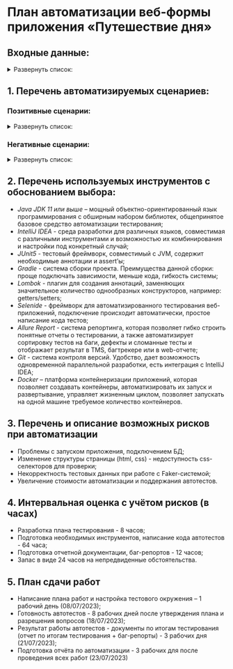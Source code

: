 # План автоматизации веб-формы приложения «Путешествие дня»
## Входные данные: 
<details> <summary>Развернуть список:</summary>
	
**Валидные карты для тестирования:**
-	4444 4444 4444 4441, status APPROVED
-	4444 4444 4444 4442, status DECLINED

**Валидные данные для карт:**
- Номер карты из 16 цифр.
-	Месяц в формате от 01 до 12 (не раньше текущего месяца в текущем году).
-	Год в формате двух последних цифр полного номера года(например: 24, 25 и т. д.)
-	Владелец в формате двух слов (Имя и Фамилия) буквами латинского алфавита
-	CVC в формате 3х цифр.
  
**Валидные данные срока действия карты устанавливаются не ранее текущей даты и не старше 5 лет от текущей даты.**
 	</details>

## 1. Перечень автоматизируемых сценариев:

### Позитивные сценарии:
<details> <summary>Развернуть список:</summary>
	
**1. Сценарий покупки  тура во вкладке "Купить" с главной страницы сервиса** 

**Тест-кейс 1.1:** Удачная покупка тура при оплате картой с валидным номером и достаточным количеством средств на счете:

Шаг 1: Открыть главную страницу сервиса http://localhost:8080/

Шаг 2: Нажать кнопку "Купить"

Шаг 3: Заполнить все поля валидными данными карты с достаточным количеством средств на счете (Номер карты - 4444444444444441, Месяц - 07, Год - 24, Владелец – Ivan Sidorov, CVC/CVV - 545)

Шаг 4: Нажать кнопку "Продолжить" 

**_Ожидаемый результат:_** В правом верхнем углу появляется сообщение "Успешно. Операция одобрена банком"

**Тест-кейс 1.2:** Отклонение покупки тура при оплате картой с валидным номером, но с недостаточным количеством средств на счете

Шаг 1: Открыть главную страницу сервиса http://localhost:8080/

Шаг 2: Нажать кнопку "Купить"

Шаг 3: Заполнить все поля валидными данными карты с достаточным количеством средств на счете (Номер карты - 4444 4444 4444 4441, Месяц - 07, Год - 24, Владелец – Ivan Sidorov, CVC/CVV - 545)

Шаг 4: Нажать кнопку "Продолжить" 

**_Ожидаемый результат:_** В правом верхнем углу появляется сообщение "Ошибка! Банк отказал в проведении операции" 

**2. Сценарий покупки  тура во вкладке "Купить в кредит" с главной страницы сервиса**

**Тест-кейс 2.1:** Удачная покупка тура  в кредит при оплате картой с валидным номером и достаточным кредитным лимитом

Шаг 1: Открыть главную страницу сервиса http://localhost:8080/

Шаг 2: Нажать кнопку "Купить в кредит"

Шаг 3: Заполнить все поля валидными данными карты с достаточным количеством средств на счете (Номер карты -  4444 4444 4444 4441, Месяц - 07, Год - 24, Владелец – Ivan Sidorov, CVC/CVV - 545)

Шаг 4: Нажать кнопку "Продолжить" 

**_Ожидаемый результат:_** В правом верхнем углу появляется сообщение "Успешно. Операция одобрена банком" 

**Тест-кейс 2.2:** Отклонение покупки тура в кредит при оплате картой с валидным номером, но с недостаточным кредитным лимитом

Шаг 1: Открыть главную страницу сервиса http://localhost:8080/

Шаг 2: Нажать кнопку "Купить в кредит"

Шаг 3: Заполнить все поля валидными данными карты с достаточным количеством средств на счете (Номер карты -  4444 4444 4444 4442, Месяц - 07, Год - 24, Владелец – Ivan Sidorov, CVC/CVV - 545)

Шаг 4: Нажать кнопку "Продолжить" 

**_Ожидаемый результат:_** В правом верхнем углу появляется сообщение "Ошибка! Банк отказал в проведении операции" 

</details>

### Негативные сценарии:
<details> <summary>Развернуть список:</summary>
	
*_Предусловие:_*
1. Перед выполнением всех сценариев необходимо открыть главную страницу сервиса http://localhost:8080/
3. Сценарии одинаковые как для покупки тура обычной дебетовой картой,  так и для покупки в кредит  
5. Для сценария покупки тура с помощью  дебетовой карты необходимо нажать на кнопку "Купить"
6. Для сценария покупки тура в кредит необходимо нажать на кнопку "Купить в кредит"

**Тест-кейс 1:** Отправка пустой формы заявки покупки тура

Шаг 1: Оставить все поля пустыми

Шаг 2: Нажать кнопку "Продолжить" 

**_Ожидаемый результат:_** Отображаются ошибки под полями ввода " Поле обязательно для заполнения"

**Тест-кейс 2:** Отправка формы заявки с незаполненным полем "Владелец"

Шаг 1: Оставляем поле "Владелец" пустым

Шаг 2: Остальные поля заполняем валидными данными (Номер карты -  4444 4444 4444 4441, Месяц - 07, Год - 24, CVC/CVV - 545)

Шаг 3: Нажимаем кнопку "Продолжить"

**_Ожидаемый результат:_** Отображается ошибка под полем ввода "Поле обязательно для заполнения"

**Тест-кейс 3:** Отправка формы заявки с полем "Владелец" на кириллице

Шаг 1: В поле "Владелец" вводим имя и фамилию на  кириллице  (Иван Сидоров)

Шаг 2: Остальные поля заполняем валидными данными (Номер карты -  4444 4444 4444 4441, Месяц - 07, Год - 24, CVC/CVV - 545)

Шаг 3: Нажимаем кнопку "Продолжить"

**_Ожидаемый результат:_** Отображается ошибка под полем ввода "Неверный формат"

**Тест-кейс 4:** Отправка формы заявки с одним словом на латинице в поле "Владелец" 

Шаг 1: В поле "Владелец" вводим только имя на латинице  (Ivan)

Шаг 2: Остальные поля заполняем валидными данными (Номер карты -  4444 4444 4444 4441, Месяц - 07, Год - 24, CVC/CVV - 545)

Шаг 3: Нажимаем кнопку "Продолжить"

**_Ожидаемый результат:_** Отображается ошибка под полем ввода "Неверный формат "

**Тест-кейс 5:**  Отправка формы заявки со спецсимволами или цифрами в поле "Владелец" 

Шаг 1: В поле "Владелец" вводим спецсимволы  (№;;%:?*)

Шаг 2: В поле "Владелец" вводим цифры (12365458)

**_Ожидаемый результат:_** Невозможно ввести спецсимволы или цифры, поле "Владелец" блокируется

**Тест-кейс 6:** Отправка формы заявки с граничными значениями поле "Владелец" 

Шаг 1: В поле "Владелец" вводим 1 символ  (I)

Шаг 2: Остальные поля заполняем валидными данными (Номер карты -  4444 4444 4444 4441, Месяц - 07, Год - 24, CVC/CVV - 545)

Шаг 3: Нажимаем кнопку "Продолжить"

**_Ожидаемый результат:_** Отображается ошибка под полем ввода "Неверный формат"

**Тест-кейс 7:** Отправка формы заявки с незаполненным полем "Номер карты"

Шаг 1: Оставляем поле " Номер карты " пустым

Шаг 2: Остальные поля заполняем валидными данными (Месяц - 07, Год - 24, Владелец – Ivan Sidorov, CVC/CVV - 545)

Шаг 3: Нажимаем кнопку "Продолжить".

**_Ожидаемый результат:_** Отображается ошибка под полем ввода "Поле обязательно для заполнения"

**Тест-кейс 8:** Отправка формы заявки с невалидными данными в поле "Номер карты"

Шаг 1: В поле " Номер карты " вводим невалидные данные (2845 5067 6555 7536)

Шаг 2: Остальные поля заполняем валидными данными (Месяц - 07, Год - 24, Владелец – Ivan Sidorov, CVC/CVV - 545)

Шаг 3: Нажимаем кнопку "Продолжить"

**_Ожидаемый результат:_** Отображается ошибка "Ошибка! Банк отказал в проведении операции"

**Тест-кейс 9:** Отправка формы заявки с граничными значениями (менее 16 цифр) в поле "Номер карты"

Шаг 1: В поле " Номер карты " вводим менее 16 цифр (4444 4444 4444 )

Шаг 2: Остальные поля заполняем валидными данными (Месяц - 07, Год - 24, Владелец – Ivan Sidorov, CVC/CVV - 545)

Шаг 3: Нажимаем кнопку "Продолжить"

**_Ожидаемый результат:_** Отображается ошибка под полем ввода "Неверный формат"

**Тест-кейс 10:** Отправка формы заявки с граничными значениями (более 16 цифр) в поле "Номер карты"

Шаг 1: В поле " Номер карты " вводим более 16 цифр (4444 4444 4444 4441123)

**_Ожидаемый результат:_** Невозможно ввести более 16 цифр, поле "Номер карты" блокируется

**Тест-кейс 11:** Отправка формы заявки со спецсимволами или буквами (латиница или кириллица) в поле "Номер карты"

Шаг 1: В поле "Номер карты" вводим спецсимволы  (№;;%:?*»№;%)

Шаг 2: В поле "Номер карты" вводим буквы (ИвановПетрова или IvanovPetrova)

**_Ожидаемый результат:_** Невозможно ввести спецсимволы или буквы, поле "Номер карты" блокируется

**Тест-кейс 12:** Отправка формы заявки с незаполненным полем "Месяц"

Шаг 1: Оставляем поле "Месяц" пустым

Шаг 2: Остальные поля заполняем валидными данными (Номер карты -  4444 4444 4444 4441, Год - 24, Владелец – Ivan Sidorov, CVC/CVV - 545)

Шаг 3: Нажимаем кнопку "Продолжить"

**_Ожидаемый результат:_** Отображается ошибка под полем ввода "Поле обязательно для заполнения"

**Тест-кейс 13:** Отправка формы заявки с невалидными данными в полем "Месяц"

Шаг 1: В поле "Месяц " вводим до 10, не ставя впереди 0

Шаг 2: Остальные поля заполняем валидными данными (Номер карты -  4444 4444 4444 4441, Год - 24, Владелец – Ivan Sidorov, CVC/CVV - 545)

Шаг 3: Нажимаем кнопку "Продолжить"

**_Ожидаемый результат:_** Отображается ошибка под полем ввода "Неверный формат”

**Тест-кейс 14:** Отправка формы заявки с невалидным сроком карты в поле "Месяц"

Шаг 1: В поле "Месяц" вводим цифры 13 и более (25)

Шаг 2: Остальные поля заполняем валидными данными (Номер карты -  4444 4444 4444 4441, Год - 24, Владелец – Ivan Sidorov, CVC/CVV - 545)

Шаг 3: Нажимаем кнопку "Продолжить"

**_Ожидаемый результат:_** Отображается ошибка “Ошибка! Неверно указан срок действия карты"

**Тест-кейс 15:** Отправка формы заявки с граничными значениями (более 2 цифр) в поле "Месяц"

Шаг 1: В поле "Месяц" вводим более 2 цифр (023)

**_Ожидаемый результат:_** Невозможно ввести более 2 цифр, поле "Месяц" блокируется

**Тест-кейс 16:** Отправка формы заявки со спецсимволами или буквами (латиница или кириллица)  в поле "Месяц"

Шаг 1: В поле "Месяц" вводим спецсимволы  (№%)

Шаг 2: В поле "Месяц" вводим буквы (Ив или Iv)

**_Ожидаемый результат:_** Невозможно ввести спецсимволы или буквы, поле "Месяц" блокируется

**Тест-кейс 17:** Отправка формы заявки с незаполненным полем "Год"

Шаг 1: Оставляем поле "Год" пустым

Шаг 2: Остальные поля заполняем валидными данными (Номер карты -  4444 4444 4444 4441, Месяц - 07, Владелец – Ivan Sidorov, CVC/CVV - 545)

Шаг 3: Нажимаем кнопку "Продолжить"

**_Ожидаемый результат:_** Отображается ошибка под полем ввода "Поле обязательно для заполнения"

**Тест-кейс 17:** Отправка формы заявки с невалидными данными (год меньше текущего) в поле "Год"

Шаг 1: В поле "Год" вводим год меньше текущего (19)

Шаг 2: Остальные поля заполняем валидными данными (Номер карты -  4444 4444 4444 4441, Месяц - 07, Владелец – Ivan Sidorov, CVC/CVV - 545)

Шаг 3: Нажимаем кнопку "Продолжить"

**_Ожидаемый результат:_** Отображается ошибка “Ошибка! Cрок действия карты истек"

**Тест-кейс 18:** Отправка формы заявки с невалидными данными (год превышает действие карты) в поле "Год"

Шаг 1: В поле "Год" вводим год, чтобы дата превышала срок действия карты (29)

Шаг 2: Остальные поля заполняем валидными данными (Номер карты -  4444 4444 4444 4441, Месяц - 07, Владелец – Ivan Sidorov, CVC/CVV - 545)

Шаг 3: Нажимаем кнопку "Продолжить"

**_Ожидаемый результат:_** Отображается ошибка “Ошибка! Неверно указан срок действия карты"

**Тест-кейс 19:** Отправка формы заявки с граничными значениями (более 2 цифр) в поле "Год"

Шаг 1: В поле "Год" вводим более 2 цифр  (245)

**_Ожидаемый результат:_** Невозможно ввести более 2 цифр, поле "Год" блокируется

**Тест-кейс 20:** Отправка формы заявки со спецсимволами или буквами (латиница или кириллица) в поле "Год"

Шаг 1: В поле "Год" вводим спецсимволы  (№%)

Шаг 2: В поле "Год" вводим буквы (Ив или Iv)

**_Ожидаемый результат:_** Невозможно ввести спецсимволы или буквы, поле "Год" блокируется

**Тест-кейс 21:** Отправка формы заявки с незаполненным полем "CVC/CVV"

Шаг 1: Оставляем поле "CVC/CVV" пустым

Шаг 2: Остальные поля заполняем валидными данными (Номер карты -  4444 4444 4444 4441, Месяц - 07, Год - 24, Владелец – Ivan Sidorov)

Шаг 3: Нажимаем кнопку "Продолжить"

**_Ожидаемый результат:_** Отображается ошибка под полем ввода "Поле обязательно для заполнения"

**Тест-кейс 22:** Отправка формы заявки с граничными значениями (более 3 цифр) в поле "CVC/CVV"

Шаг 1: В поле "CVC/CVV" вводим более 3 цифр (2454)

**_Ожидаемый результат:_** Невозможно ввести более 3 цифр, поле "CVC/CVV" блокируется

**Тест-кейс 23:** Отправка формы заявки с граничными значениями (менее 3 цифр) в поле "CVC/CVV"

Шаг 1: В поле "CVC/CVV" вводим менее 2 цифр (22) 

Шаг 2: Остальные поля заполняем валидными данными (Номер карты -  4444 4444 4444 4441, Месяц - 07, Год - 24, Владелец – Ivan Sidorov)

Шаг 3: Нажимаем кнопку "Продолжить"

**_Ожидаемый результат:_** Отображается ошибка под полем ввода "Неверный формат"

**Тест-кейс 24:** Отправка формы заявки со спецсимволами или буквами (латиница или кириллица) в поле "CVC/CVV"

Шаг 1: В поле "CVC/CVV" вводим спецсимволы  (№%№)

Шаг 2: В поле "CVC/CVV" вводим буквы (Ивa или Iva)

**_Ожидаемый результат:_** Невозможно ввести спецсимволы или буквы, поле "CVC/CVV" блокируется
</details>

## 2. Перечень используемых инструментов с обоснованием выбора:
*	_Java JDK 11 или выше_ – мощный объектно-ориентированный язык программирования с обширным набором библиотек, общепринятое базовое средство автоматизации тестирования;
* _IntelliJ IDEA_ - среда разработки для различных языков, совместимая с различными инструментами и возможностью их комбинирования и настройки под конкретный случай;
* _JUnit5_ - тестовый фреймворк, совместимый с JVM, содержит необходимые аннотации и assert’ы;
* _Gradle_ - система сборки проекта. Преимущества данной сборки: проще подключать зависимости, меньше кода, гибкость системы;
* _Lombok_ - плагин для создания аннотаций, заменяющих значительное количество однообразных конструкторов, например: getters/setters;
* _Selenide_ - фреймворк для автоматизированного тестирования веб-приложений, подключение происходит автоматически, простое написание кода тестов;
* _Allure Report_ - система репортинга, которая позволяет гибко строить понятные отчеты о тестировании, а также автоматизирует сортировку тестов на баги, дефекты и сломанные тесты и отображает результат в TMS, багтрекере или в web-отчете;
* _Git_ - система контроля версий. Удобство, дает возможность одновременной параллельной разработки, есть интеграция с IntelliJ IDEA;
* _Docker_ – платформа контейнеризации приложений, которая позволяет создавать контейнеры, автоматизировать их запуск и развертывание, управляет жизненным циклом, позволяет запускать на одной машине требуемое количество контейнеров.

## 3. Перечень и описание возможных рисков при автоматизации
* Проблемы с запуском приложения, подключением БД;
* Изменение структуры страницы (html, css) - недоступность css-селекторов для проверки;
* Некорректность тестовых данных при работе с Faker-системой;
* Увеличение  стоимости автоматизации и поддержания автотестов.
## 4. Интервальная оценка с учётом рисков (в часах)
* Разработка плана тестирования - 8 часов;
* Подготовка необходимых инструментов, написание кода автотестов - 64 часа;
* Подготовка отчетной документации, баг-репортов - 12 часов;
* Запас в виде 24 часов на непредвиденные обстоятельства.
## 5. План сдачи работ
* Написание плана работ и настройка тестового окружения – 1 рабочий день (08/07/2023);
* Готовность автотестов - 8 рабочих дней после утверждения плана и разрешения вопросов (18/07/2023);
* Результат работы автотестов - документы по итогам тестирования (отчет по итогам тестирования + баг-репорты) - 3 рабочих дня (21/07/2023);
* Подготовка отчёта по автоматизации - 3 рабочих для после проведения всех работ (23/07/2023)
